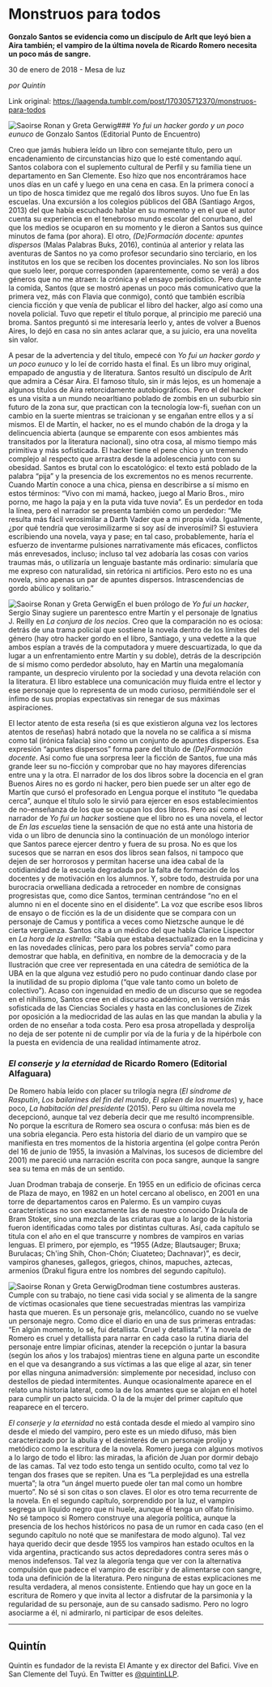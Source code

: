 # Monstruos para todos

**Gonzalo Santos se evidencia como un discípulo de Arlt que leyó bien a Aira también; el vampiro de la última novela de Ricardo Romero necesita un poco más de sangre.**

30 de enero de 2018 - Mesa de luz

_por Quintín_

Link original: https://laagenda.tumblr.com/post/170305712370/monstruos-para-todos

![Saoirse Ronan y Greta Gerwig](https://64.media.tumblr.com/0cf1813fef598b71e5937450757c50c4/tumblr_inline_pe8lpe8Mz41t6q87u_400.jpg)### *Yo fui un hacker gordo y un poco eunuco* de Gonzalo Santos (Editorial Punto de Encuentro)

Creo que jamás hubiera leído un libro con semejante título, pero un encadenamiento de circunstancias hizo que lo esté comentando aquí. Santos colabora con el suplemento cultural de Perfil y su familia tiene un departamento en San Clemente. Eso hizo que nos encontráramos hace unos días en un café y luego en una cena en casa. En la primera conocí a un tipo de hosca timidez que me regaló dos libros suyos. Uno fue En las escuelas. Una excursión a los colegios públicos del GBA (Santiago Argos, 2013) del que había escuchado hablar en su momento y en el que el autor cuenta su experiencia en el tenebroso mundo escolar del conurbano, del que los medios se ocuparon en su momento y le dieron a Santos sus quince minutos de fama (por ahora). El otro, *(De)Formación docente: apuntes dispersos* (Malas Palabras Buks, 2016), continúa al anterior y relata las aventuras de Santos no ya como profesor secundario sino terciario, en los institutos en los que se reciben los docentes provinciales. No son los libros que suelo leer, porque corresponden (aparentemente, como se verá) a dos géneros que no me atraen: la crónica y el ensayo periodístico. Pero durante la comida, Santos (que se mostró apenas un poco más comunicativo que la primera vez, más con Flavia que conmigo), contó que también escribía ciencia ficción y que venía de publicar el libro del hacker, algo así como una novela policial. Tuvo que repetir el título porque, al principio me pareció una broma. Santos preguntó si me interesaría leerlo y, antes de volver a Buenos Aires, lo dejó en casa no sin antes aclarar que, a su juicio, era una novelita sin valor. 


A pesar de la advertencia y del título, empecé con *Yo fui un hacker gordo y un poco eunuco* y lo leí de corrido hasta el final. Es un libro muy original, empapado de angustia y de literatura. Santos resultó un discípulo de Arlt que admira a César Aira. El famoso título, sin ir más lejos, es un homenaje a algunos títulos de Aira retorcidamente autobiográficos. Pero el del hacker es una visita a un mundo neoarltiano poblado de zombis en un suburbio sin futuro de la zona sur, que practican con la tecnología low-fi, sueñan con un cambio en la suerte mientras se traicionan y se engañan entre ellos y a sí mismos. El de Martín, el hacker, no es el mundo chabón de la droga y la delincuencia abierta (aunque se emparente con esos ambientes más transitados por la literatura nacional), sino otra cosa, al mismo tiempo más primitiva y más sofisticada. El hacker tiene el pene chico y un tremendo complejo al respecto que arrastra desde la adolescencia junto con su obesidad. Santos es brutal con lo escatológico: el texto está poblado de la palabra “pija” y la presencia de los excrementos no es menos recurrente. Cuando Martín conoce a una chica, piensa en describirse a sí mismo en estos términos: “Vivo con mi mamá, hackeo, juego al Mario Bros., miro porno, me hago la paja y en la puta vida tuve novia”. Es un perdedor en toda la línea, pero el narrador se presenta también como un perdedor: “Me resulta más fácil verosimilar a Darth Vader que a mi propia vida. Igualmente, ¿por qué tendría que verosimilizarme si soy así de inverosímil? Si estuviera escribiendo una novela, vaya y pase; en tal caso, probablemente, haría el esfuerzo de inventarme pulsiones narrativamente más eficaces, conflictos más enrevesados, incluso; incluso tal vez adobaría las cosas con varios traumas más, o utilizaría un lenguaje bastante más ordinario: simularía que me expreso con naturalidad, sin retórica ni artificios. Pero esto no es una novela, sino apenas un par de apuntes dispersos. Intrascendencias de gordo abúlico y solitario.” 


![Saoirse Ronan y Greta Gerwig](https://64.media.tumblr.com/0cf1813fef598b71e5937450757c50c4/tumblr_inline_pe8lpe8Mz41t6q87u_250.jpg)En el buen prólogo de *Yo fui un hacker*, Sergio Sinay sugiere un parentesco entre Martín y el personaje de Ignatius J. Reilly en *La conjura de los necios*. Creo que la comparación no es ociosa: detrás de una trama policial que sostiene la novela dentro de los límites del género (hay otro hacker gordo en el libro, Santiago, y una vedette a la que ambos espían a través de la computadora y muere descuartizada, lo que da lugar a un enfrentamiento entre Martín y su doble), detrás de la descripción de sí mismo como perdedor absoluto, hay en Martín una megalomanía rampante, un desprecio virulento por la sociedad y una devota relación con la literatura. El libro establece una comunicación muy fluida entre el lector y ese personaje que lo representa de un modo curioso, permitiéndole ser el ínfimo de sus propias expectativas sin renegar de sus máximas aspiraciones.


El lector atento de esta reseña (si es que existieron alguna vez los lectores atentos de reseñas) habrá notado que la novela no se califica a sí misma como tal (irónica falacia) sino como un conjunto de apuntes dispersos. Esa expresión “apuntes dispersos” forma pare del título de *(De)Formación docente*. Así como fue una sorpresa leer la ficción de Santos, fue una más grande leer su no-ficción y comprobar que no hay mayores diferencias entre una y la otra. El narrador de los dos libros sobre la docencia en el gran Buenos Aires no es gordo ni hacker, pero bien puede ser un alter ego de Martín que cursó el profesorado en Lengua porque el instituto “le quedaba cerca”, aunque el título solo le sirvió para ejercer en esos establecimientos de no-enseñanza de los que se ocupan los dos libros. Pero así como el narrador de *Yo fui un hacker* sostiene que el libro no es una novela, el lector de *En las escuelas* tiene la sensación de que no está ante una historia de vida o un libro de denuncia sino la continuación de un monólogo interior que Santos parece ejercer dentro y fuera de su prosa. No es que los sucesos que se narran en esos dos libros sean falsos, ni tampoco que dejen de ser horrorosos y permitan hacerse una idea cabal de la cotidianidad de la escuela degradada por la falta de formación de los docentes y de motivación en los alumnos. Y, sobre todo, destruida por una burocracia orwelliana dedicada a retroceder en nombre de consignas progresistas que, como dice Santos, terminan centrándose “no en el alumno ni en el docente sino en el disidente”. La voz que escribe esos libros de ensayo o de ficción es la de un disidente que se compara con un personaje de Camus y pontifica a veces como Nietzsche aunque le dé cierta vergüenza. Santos cita a un médico del que habla Clarice Lispector en *La hora de la estrella*: “Sabía que estaba desactualizado en la medicina y en las novedades clínicas, pero para los pobres servía” como para demostrar que habla, en definitiva, en nombre de la democracia y de la Ilustración que cree ver representada en una cátedra de semiótica de la UBA en la que alguna vez estudió pero no pudo continuar dando clase por la inutilidad de su propio diploma (“que vale tanto como un boleto de colectivo”). Acaso con ingenuidad en medio de un discurso que se regodea en el nihilismo, Santos cree en el discurso académico, en la versión más sofisticada de las Ciencias Sociales y hasta en las conclusiones de Zizek por oposición a la mediocridad de las aulas en las que mandan la abulia y la orden de no enseñar a toda costa. Pero esa prosa atropellada y desprolija no deja de ser potente ni de cumplir por vía de la furia y de la hipérbole con la puesta en evidencia de una realidad íntimamente atroz.


### *El conserje y la eternidad* de Ricardo Romero (Editorial Alfaguara)

De Romero había leído con placer su trilogía negra (*El síndrome de Rasputín*, *Los bailarines del fin del mundo*, *El spleen de los muertos*) y, hace poco, *La habitación del presidente* (2015). Pero su última novela me decepcionó, aunque tal vez debería decir que me resultó incomprensible. No porque la escritura de Romero sea oscura o confusa: más bien es de una sobria elegancia. Pero esta historia del diario de un vampiro que se manifiesta en tres momentos de la historia argentina (el golpe contra Perón del 16 de junio de 1955, la invasión a Malvinas, los sucesos de diciembre del 2001) me pareció una narración escrita con poca sangre, aunque la sangre sea su tema en más de un sentido. 


Juan Drodman trabaja de conserje. En 1955 en un edificio de oficinas cerca de Plaza de mayo, en 1982 en un hotel cercano al obelisco, en 2001 en una torre de departamentos caros en Palermo. Es un vampiro cuyas características no son exactamente las de nuestro conocido Drácula de Bram Stoker, sino una mezcla de las criaturas que a lo largo de la historia fueron identificadas como tales por distintas culturas. Así, cada capítulo se titula con el año en el que transcurre y nombres de vampiros en varias lenguas. El primero, por ejemplo, es “1955 (Adze; Blautsauger; Bruxa; Burulacas; Ch'ing Shih, Chon-Chón; Ciuateteo; Dachnavar)”, es decir, vampiros ghaneses, gallegos, griegos, chinos, mapuches, aztecas, armenios (Drakul figura entre los nombres del segundo capítulo). 


![Saoirse Ronan y Greta Gerwig](https://64.media.tumblr.com/e8d3d1b05ba0252c3c5f713276a0d5c5/tumblr_inline_pe8lpekhe31t6q87u_250.jpg)Drodman tiene costumbres austeras. Cumple con su trabajo, no tiene casi vida social y se alimenta de la sangre de víctimas ocasionales que tiene secuestradas mientras las vampiriza hasta que mueren. Es un personaje gris, melancólico, cuando no se vuelve un personaje negro. Como dice el diario en una de sus primeras entradas: “En algún momento, lo sé, fui detallista. Cruel y detallista”. Y la novela de Romero es cruel y detallista para narrar en cada caso la rutina diaria del personaje entre limpiar oficinas, atender la recepción o juntar la basura (según los años y los trabajos) mientras tiene en alguna parte un escondite en el que va desangrando a sus víctimas a las que elige al azar, sin tener por ellas ninguna animadversión: simplemente por necesidad, incluso con destellos de piedad intermitentes. Aunque ocasionalmente aparece en el relato una historia lateral, como la de los amantes que se alojan en el hotel para cumplir un pacto suicida. O la de la mujer del primer capítulo que reaparece en el tercero. 


*El conserje y la eternidad* no está contada desde el miedo al vampiro sino desde el miedo del vampiro, pero este es un miedo difuso, más bien caracterizado por la abulia y el desinterés de un personaje prolijo y metódico como la escritura de la novela. Romero juega con algunos motivos a lo largo de todo el libro: las miradas, la afición de Juan por dormir debajo de las camas. Tal vez todo esto tenga un sentido oculto, como tal vez lo tengan dos frases que se repiten. Una es “La perplejidad es una estrella muerta”; la otra “un ángel muerto puede oler tan mal como un hombre muerto”. No sé si son citas o son claves. El olor es otro tema recurrente de la novela. En el segundo capítulo, sorprendido por la luz, el vampiro segrega un líquido negro que ni huele, aunque él tenga un olfato finísimo. No sé tampoco si Romero construye una alegoría política, aunque la presencia de los hechos históricos no pasa de un rumor en cada caso (en el segundo capítulo no noté que se manifestara de modo alguno). Tal vez haya querido decir que desde 1955 los vampiros han estado ocultos en la vida argentina, practicando sus actos depredadores contra seres más o menos indefensos. Tal vez la alegoría tenga que ver con la alternativa compulsión que padece el vampiro de escribir y de alimentarse con sangre, toda una definición de la literatura. Pero ninguna de estas explicaciones me resulta verdadera, al menos consistente. Entiendo que hay un goce en la escritura de Romero y que invita al lector a disfrutar de la parsimonia y la regularidad de su personaje, aun de su cansado sadismo. Pero no logro asociarme a él, ni admirarlo, ni participar de esos deleites. 




---

Quintín
-------

Quintín es fundador de la revista El Amante y ex director del Bafici. Vive en San Clemente del Tuyú. En Twitter es [@quintinLLP](https://twitter.com/quintinllp). 

